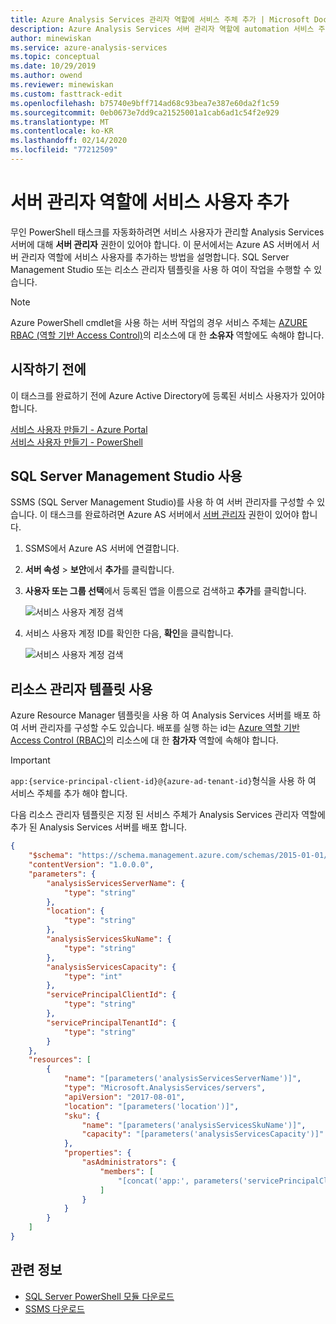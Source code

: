 ```yaml
---
title: Azure Analysis Services 관리자 역할에 서비스 주체 추가 | Microsoft Docs
description: Azure Analysis Services 서버 관리자 역할에 automation 서비스 주체를 추가 하는 방법에 대해 알아봅니다.
author: minewiskan
ms.service: azure-analysis-services
ms.topic: conceptual
ms.date: 10/29/2019
ms.author: owend
ms.reviewer: minewiskan
ms.custom: fasttrack-edit
ms.openlocfilehash: b75740e9bff714ad68c93bea7e387e60da2f1c59
ms.sourcegitcommit: 0eb0673e7dd9ca21525001a1cab6ad1c54f2e929
ms.translationtype: MT
ms.contentlocale: ko-KR
ms.lasthandoff: 02/14/2020
ms.locfileid: "77212509"
---
```

# <a name="add-a-service-principal-to-the-server-administrator-role"></a>서버 관리자 역할에 서비스 사용자 추가 

 무인 PowerShell 태스크를 자동화하려면 서비스 사용자가 관리할 Analysis Services 서버에 대해 **서버 관리자** 권한이 있어야 합니다. 이 문서에서는 Azure AS 서버에서 서버 관리자 역할에 서비스 사용자를 추가하는 방법을 설명합니다. SQL Server Management Studio 또는 리소스 관리자 템플릿을 사용 하 여이 작업을 수행할 수 있습니다.
 
> [!NOTE]
> Azure PowerShell cmdlet을 사용 하는 서버 작업의 경우 서비스 주체는 [AZURE RBAC (역할 기반 Access Control)](../role-based-access-control/overview.md)의 리소스에 대 한 **소유자** 역할에도 속해야 합니다. 

## <a name="before-you-begin"></a>시작하기 전에
이 태스크를 완료하기 전에 Azure Active Directory에 등록된 서비스 사용자가 있어야 합니다.

[서비스 사용자 만들기 - Azure Portal](../active-directory/develop/howto-create-service-principal-portal.md)   
[서비스 사용자 만들기 - PowerShell](../active-directory/develop/howto-authenticate-service-principal-powershell.md)

## <a name="using-sql-server-management-studio"></a>SQL Server Management Studio 사용

SSMS (SQL Server Management Studio)를 사용 하 여 서버 관리자를 구성할 수 있습니다. 이 태스크를 완료하려면 Azure AS 서버에서 [서버 관리자](analysis-services-server-admins.md) 권한이 있어야 합니다. 

1. SSMS에서 Azure AS 서버에 연결합니다.
2. **서버 속성** > **보안**에서 **추가**를 클릭합니다.
3. **사용자 또는 그룹 선택**에서 등록된 앱을 이름으로 검색하고 **추가**를 클릭합니다.

    ![서비스 사용자 계정 검색](./media/analysis-services-addservprinc-admins/aas-add-sp-ssms-picker.png)

4. 서비스 사용자 계정 ID를 확인한 다음, **확인**을 클릭합니다.
    
    ![서비스 사용자 계정 검색](./media/analysis-services-addservprinc-admins/aas-add-sp-ssms-add.png)

## <a name="using-a-resource-manager-template"></a>리소스 관리자 템플릿 사용

Azure Resource Manager 템플릿을 사용 하 여 Analysis Services 서버를 배포 하 여 서버 관리자를 구성할 수도 있습니다. 배포를 실행 하는 id는 [Azure 역할 기반 Access Control (RBAC)](../role-based-access-control/overview.md)의 리소스에 대 한 **참가자** 역할에 속해야 합니다.

> [!IMPORTANT]
> `app:{service-principal-client-id}@{azure-ad-tenant-id}`형식을 사용 하 여 서비스 주체를 추가 해야 합니다.

다음 리소스 관리자 템플릿은 지정 된 서비스 주체가 Analysis Services 관리자 역할에 추가 된 Analysis Services 서버를 배포 합니다.

```json
{
    "$schema": "https://schema.management.azure.com/schemas/2015-01-01/deploymentTemplate.json#",
    "contentVersion": "1.0.0.0",
    "parameters": {
        "analysisServicesServerName": {
            "type": "string"
        },
        "location": {
            "type": "string"
        },
        "analysisServicesSkuName": {
            "type": "string"
        },
        "analysisServicesCapacity": {
            "type": "int"
        },
        "servicePrincipalClientId": {
            "type": "string"
        },
        "servicePrincipalTenantId": {
            "type": "string"
        }
    },
    "resources": [
        {
            "name": "[parameters('analysisServicesServerName')]",
            "type": "Microsoft.AnalysisServices/servers",
            "apiVersion": "2017-08-01",
            "location": "[parameters('location')]",
            "sku": {
                "name": "[parameters('analysisServicesSkuName')]",
                "capacity": "[parameters('analysisServicesCapacity')]"
            },
            "properties": {
                "asAdministrators": {
                    "members": [
                        "[concat('app:', parameters('servicePrincipalClientId'), '@', parameters('servicePrincipalTenantId'))]"
                    ]
                }
            }
        }
    ]
}
```

## <a name="related-information"></a>관련 정보

* [SQL Server PowerShell 모듈 다운로드](https://docs.microsoft.com/sql/ssms/download-sql-server-ps-module)   
* [SSMS 다운로드](https://docs.microsoft.com/sql/ssms/download-sql-server-management-studio-ssms)   


